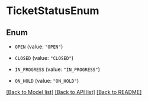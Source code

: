 # TicketStatusEnum

## Enum


* `OPEN` (value: `"OPEN"`)

* `CLOSED` (value: `"CLOSED"`)

* `IN_PROGRESS` (value: `"IN_PROGRESS"`)

* `ON_HOLD` (value: `"ON_HOLD"`)


[[Back to Model list]](../README.md#documentation-for-models) [[Back to API list]](../README.md#documentation-for-api-endpoints) [[Back to README]](../README.md)


